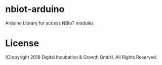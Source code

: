 # nbiot-arduino
Arduino Library for access NBIoT modules

# License

(C)opyright 2018 Digital Incubation & Growth GmbH. All Rights Reserved.
